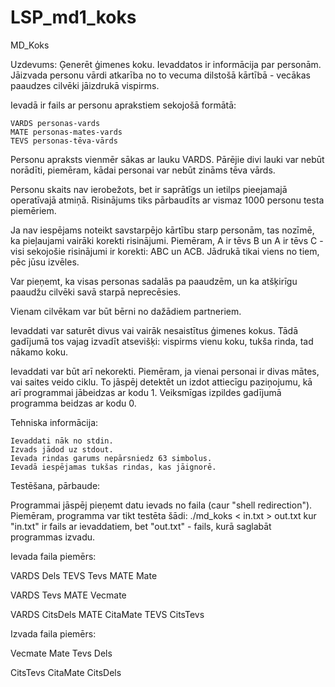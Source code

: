 # LSP_md1_koks

MD_Koks

Uzdevums:
Ģenerēt ģimenes koku. Ievaddatos ir informācija par personām. Jāizvada personu vārdi atkarība no to vecuma dilstošā kārtībā - vecākas paaudzes cilvēki jāizdrukā vispirms.

Ievadā ir fails ar personu aprakstiem sekojošā formātā:

    VARDS personas-vards
    MATE personas-mates-vards
    TEVS personas-tēva-vārds

Personu apraksts vienmēr sākas ar lauku VARDS. Pārējie divi lauki var nebūt norādīti, piemēram, kādai personai var nebūt zināms tēva vārds.

Personu skaits nav ierobežots, bet ir saprātīgs un ietilps pieejamajā operatīvajā atmiņā. Risinājums tiks pārbaudīts ar vismaz 1000 personu testa piemēriem.

Ja nav iespējams noteikt savstarpējo kārtību starp personām, tas nozīmē, ka pieļaujami vairāki korekti risinājumi. Piemēram, A ir tēvs B un A ir tēvs C - visi sekojošie risinājumi ir korekti: ABC un ACB. Jādrukā tikai viens no tiem, pēc jūsu izvēles.

Var pieņemt, ka visas personas sadalās pa paaudzēm, un ka atšķirīgu paaudžu cilvēki savā starpā neprecēsies.

Vienam cilvēkam var būt bērni no dažādiem partneriem.

Ievaddati var saturēt divus vai vairāk nesaistītus ģimenes kokus. Tādā gadījumā tos vajag izvadīt atsevišķi: vispirms vienu koku, tukša rinda, tad nākamo koku.

Ievaddati var būt arī nekorekti. Piemēram, ja vienai personai ir divas mātes, vai saites veido ciklu. To jāspēj detektēt un izdot attiecīgu paziņojumu, kā arī programmai jābeidzas ar kodu 1. Veiksmīgas izpildes gadījumā programma beidzas ar kodu 0.

Tehniska informācija:

    Ievaddati nāk no stdin.
    Izvads jādod uz stdout.
    Ievada rindas garums nepārsniedz 63 simbolus.
    Ievadā iespējamas tukšas rindas, kas jāignorē.

Testēšana, pārbaude:

Programmai jāspēj pieņemt datu ievads no faila (caur "shell redirection").
Piemēram, programma var tikt testēta šādi:
./md_koks < in.txt > out.txt
kur "in.txt" ir fails ar ievaddatiem, bet "out.txt" - fails, kurā saglabāt programmas izvadu.

Ievada faila piemērs:

VARDS Dels
TEVS Tevs
MATE Mate

VARDS Tevs
MATE Vecmate

VARDS CitsDels
MATE CitaMate
TEVS CitsTevs

Izvada faila piemērs:

Vecmate
Mate
Tevs
Dels

CitsTevs
CitaMate
CitsDels
